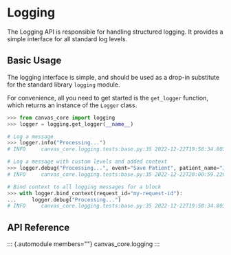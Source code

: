 # Logging

The Logging API is responsible for handling structured logging. It
provides a simple interface for all standard log levels.

## Basic Usage

The logging interface is simple, and should be used as a drop-in
substitute for the standard library `logging` module.

For convenience, all you need to get started is the `get_logger`
function, which returns an instance of the `Logger` class.

``` python
>>> from canvas_core import logging
>>> logger = logging.get_logger(__name__)

# Log a message
>>> logger.info("Processing...")
# INFO     canvas_core.logging.tests:base.py:35 2022-12-22T19:58:34.803565Z [info     ] Processing...                  [canvas_core.logging.tests]

# Log a message with custom levels and added context
>>> logger.debug("Processing...", event="Save Patient", patient_name="John Doe")
# INFO     canvas_core.logging.tests:base.py:35 2022-12-22T20:00:59.226831Z [debug    ] Processing...                  [canvas_core.logging.tests] event_id=Save Patient patient=John Doe

# Bind context to all logging messages for a block
>>> with logger.bind_context(request_id="my-request-id"):
...     logger.debug("Processing...")
# INFO     canvas_core.logging.tests:base.py:35 2022-12-22T19:58:34.803565Z [debug    ] Processing...                  [canvas_core.logging.tests] request_id=my-request-id
```

## API Reference

::: {.automodule members=""}
canvas_core.logging
:::
